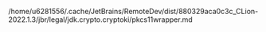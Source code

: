 /home/u6281556/.cache/JetBrains/RemoteDev/dist/880329aca0c3c_CLion-2022.1.3/jbr/legal/jdk.crypto.cryptoki/pkcs11wrapper.md